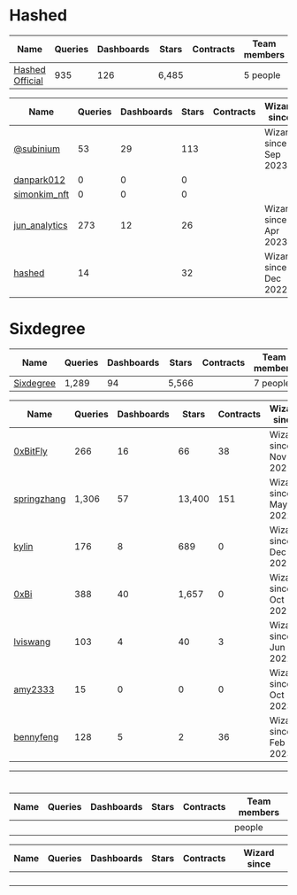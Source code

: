 # Hashed 

| Name                                                | Queries | Dashboards | Stars | Contracts | Team members          |
| ---                                                 | ---     | ---        | ---   | ---       | ---                   |
| [Hashed Official](https://dune.com/hashed_official) |   935   |    126     | 6,485 |           | 5 people              |

| Name                                                | Queries | Dashboards | Stars  | Contracts | Wizard since          |
| ---                                                 | ---     | ---        | ---    | ---       | ---                   |
| [@subinium](https://dune.com/subinium)              |    53   |     29     |  113   |           | Wizard since Sep 2023 |
| [danpark012](https://dune.com/danpark012)           |     0   |      0     |    0   |           | |
| [simonkim_nft](https://dune.com/simonkim_nft)       |     0   |      0     |    0   |           | |
| [jun_analytics](https://dune.com/jun_analytics)     |   273   |     12     |   26   |           | Wizard since Apr 2023 |
| [hashed](https://dune.com/hashed)                   |    14   |            |   32   |           | Wizard since Dec 2022 |


# Sixdegree

| Name                                                | Queries | Dashboards | Stars  | Contracts | Team members          |
| ---                                                 | ---     | ---        | ---    | ---       | ---                   |
| [Sixdegree](https://dune.com/sixdegree)             |  1,289  |     94     | 5,566  |           | 7 people              |

| Name                                                | Queries | Dashboards | Stars  | Contracts | Wizard since          | Team member of |
| ---                                                 | ---     | ---        | ---    | ---       | ---                   | ---            |
| [0xBitFly](https://dune.com/0xBitFly)               | 266     |  16        | 66     | 38        | Wizard since Nov 2021 | [bitgo](https://dune.com/bitgo), [lavo](https://dune.com/lavo), [skycatcher](https://dune.com/skycatcher), [sixdegree](https://dune.com/sixdegree) |
| [springzhang](https://dune.com/springzhang)         | 1,306   |  57        | 13,400 | 151       | Wizard since May 2022 | [ycc](https://dune.com/ycc), [codingtalent](https://dune.com/codingtalent), [sixdegree](https://dune.com/sixdegree) |
| [kylin](https://dune.com/kylin)                     | 176     |  8         | 689    | 0         | Wizard since Dec 2021 | [sixdegree](https://dune.com/sixdegree) |
| [0xBi](https://dune.com/0xBi)                       | 388     |  40        | 1,657  | 0         | Wizard since Oct 2021 | [sixdegree](https://dune.com/sixdegree) |
| [lviswang](https://dune.com/lviswang)               | 103     |  4         | 40     | 3         | Wizard since Jun 2022 | [enl](https://dune.com/enl), [sixdegree](https://dune.com/sixdegree) |
| [amy2333](https://dune.com/amy2333)                 | 15      |  0         | 0      | 0         | Wizard since Oct 2023 | [sixdegree](https://dune.com/sixdegree) |
| [bennyfeng](https://dune.com/bennyfeng)             | 128     |  5         | 2      | 36        | Wizard since Feb 2023 | [codingtalent2](https://dune.com/codingtalent2), [codingtalent](https://dune.com/codingtalent), [helio_money](https://dune.com/helio_money), [sixdegree](https://dune.com/sixdegree) |


---
# 

| Name                                                | Queries | Dashboards | Stars | Contracts | Team members   |
| ---                                                 | ---     | ---        | ---   | ---       | ---            |
| []()                                                |         |            |       |           |  people        |


| Name                                            | Queries | Dashboards | Stars | Contracts | Wizard since          |
| ---                                             | ---     | ---        | ---   | ---       | ---                   |
| []()               |       |            |     |           |  |
| []()               |       |            |     |           |  |
| []()               |       |            |     |           |  |
| []()               |       |            |     |           |  |
